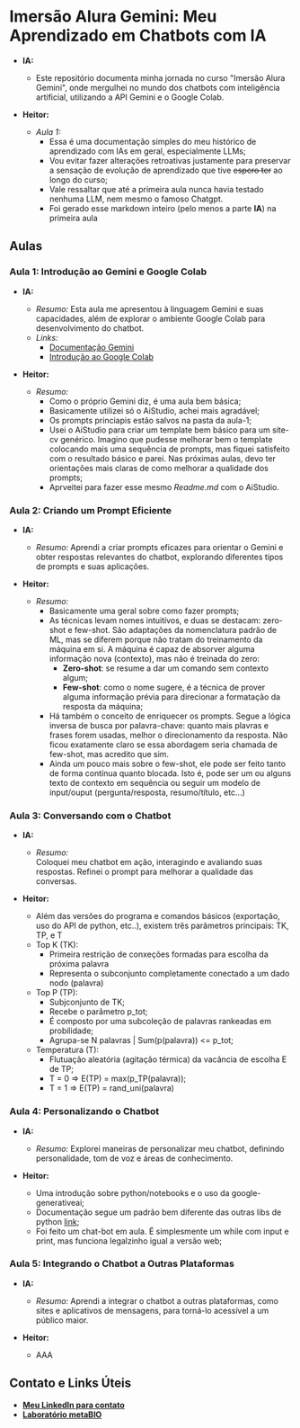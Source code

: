 # Imersão Alura Gemini: Meu Aprendizado em Chatbots com IA

* **IA:**
    * Este repositório documenta minha jornada no curso "Imersão Alura Gemini", onde mergulhei no mundo dos chatbots com inteligência artificial, utilizando a API Gemini e o Google Colab.

* **Heitor:**
    * *Aula 1:*
        * Essa é uma documentação simples do meu histórico de aprendizado com IAs em geral, especialmente LLMs;
        * Vou evitar fazer alterações retroativas justamente para preservar a sensação de evolução de aprendizado que tive ~~espero ter~~ ao longo do curso; 
        * Vale ressaltar que até a primeira aula nunca havia testado nenhuma LLM, nem mesmo o famoso Chatgpt.
        * Foi gerado esse markdown inteiro (pelo menos a parte **IA**) na primeira aula

## Aulas

### Aula 1: Introdução ao Gemini e Google Colab 

* **IA:**
    * *Resumo:* 
    Esta aula me apresentou à linguagem Gemini e suas capacidades, além de explorar o ambiente Google Colab para desenvolvimento do chatbot. 
    * *Links:*
        * [Documentação Gemini](https://ai.google.dev/gemini-api/docs)
        * [Introdução ao Google Colab](https://colab.research.google.com/notebooks/intro.ipynb)
        
* **Heitor:**
    * *Resumo:*
        * Como o próprio Gemini diz, é uma aula bem básica;
        * Basicamente utilizei só o AiStudio, achei mais agradável;
        * Os prompts princiapis estão salvos na pasta da aula-1;
        * Usei o AiStudio para criar um template bem básico para um site-cv genérico. Imagino que pudesse melhorar bem o template colocando mais uma sequência de prompts, mas fiquei satisfeito com o resultado básico e parei. Nas próximas aulas, devo ter orientações mais claras de como melhorar a qualidade dos prompts;
        * Aprveitei para fazer esse mesmo *Readme.md* com o AiStudio.

### Aula 2: Criando um Prompt Eficiente

* **IA:**
    * *Resumo:* 
    Aprendi a criar prompts eficazes para orientar o Gemini e obter respostas relevantes do chatbot, explorando diferentes tipos de prompts e suas aplicações. 
        
* **Heitor:**
    * *Resumo:*
        * Basicamente uma geral sobre como fazer prompts;
        * As técnicas levam nomes intuitívos, e duas se destacam: zero-shot e few-shot. São adaptações da nomenclatura padrão de ML, mas se diferem porque não tratam do treinamento da máquina em si. A máquina é capaz de absorver alguma informação nova (contexto), mas não é treinada do zero:
            * **Zero-shot**: se resume a dar um comando sem contexto algum;
            * **Few-shot**: como o nome sugere, é a técnica de prover alguma informação prévia para direcionar a formatação da resposta da máquina;
        * Há também o conceito de enriquecer os prompts. Segue a lógica inversa de busca por palavra-chave: quanto mais plavras e frases forem usadas, melhor o direcionamento da resposta. Não ficou exatamente claro se essa abordagem seria chamada de few-shot, mas acredito que sim.
        * Ainda um pouco mais sobre o few-shot, ele pode ser feito tanto de forma contínua quanto blocada. Isto é, pode ser um ou alguns texto de contexto em sequência ou seguir um modelo de input/ouput (pergunta/resposta, resumo/título, etc...)


### Aula 3: Conversando com o Chatbot

* **IA:**
    * *Resumo:*  
    Coloquei meu chatbot em ação, interagindo e avaliando suas respostas. Refinei o prompt para melhorar a qualidade das conversas.
        
* **Heitor:**
    * Além das versões do programa e comandos básicos (exportação, uso do API de python, etc..), existem três parâmetros principais: TK, TP, e T
    * Top K (TK):
        * Primeira restrição de conxeções formadas para escolha da próxima palavra
        * Representa o subconjunto completamente conectado a um dado nodo (palavra)
    * Top P (TP):
        * Subjconjunto de TK;
        * Recebe o parâmetro p_tot;
        * É composto por uma subcoleção de palavras rankeadas em probilidade;
        * Agrupa-se N palavras | Sum(p(palavra)) <= p_tot;
    * Temperatura (T):
        * Flutuação aleatória (agitação térmica) da vacância de escolha E de TP;
        * T = 0 => E(TP) = max(p_TP(palavra));
        * T = 1 => E(TP) = rand_uni(palavra)


### Aula 4: Personalizando o Chatbot

* **IA:**
    * *Resumo:* 
    Explorei maneiras de personalizar meu chatbot, definindo personalidade, tom de voz e áreas de conhecimento.
        
* **Heitor:**
    * Uma introdução sobre python/notebooks e o uso da google-generativeai;
    * Documentação segue um padrão bem diferente das outras libs de python [link](https://ai.google.dev/gemini-api/docs/get-started/python?hl=pt-br);
    * Foi feito um chat-bot em aula. É simplesmente um while com input e print, mas funciona legalzinho igual a versão web;

### Aula 5: Integrando o Chatbot a Outras Plataformas

* **IA:**
    * *Resumo:* 
    Aprendi a integrar o chatbot a outras plataformas, como sites e aplicativos de mensagens, para torná-lo acessível a um público maior. 
        
* **Heitor:**
    * AAA

## Contato e Links Úteis

* [**Meu LinkedIn para contato**](https://www.linkedin.com/in/hmynssen/) 
* [**Laboratório metaBIO**](https://metabio.netlify.app)